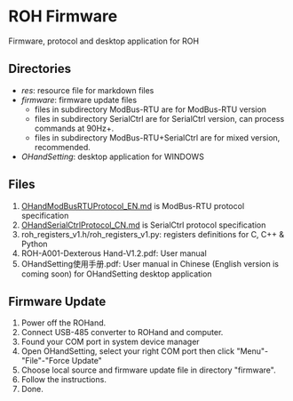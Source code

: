# ROH Firmware

Firmware, protocol and desktop application for ROH

## Directories

- *res*: resource file for markdown files
- *firmware*: firmware update files
  - files in subdirectory ModBus-RTU are for ModBus-RTU version
  - files in subdirectory SerialCtrl are for SerialCtrl version, can process commands at 90Hz+.
  - files in subdirectory ModBus-RTU+SerialCtrl are for mixed version, recommended.
- *OHandSetting*: desktop application for WINDOWS

## Files

1. [OHandModBusRTUProtocol_EN.md](OHandModBusRTUProtocol_EN.md) is ModBus-RTU protocol specification
2. [OHandSerialCtrlProtocol_CN.md](OHandSerialCtrlProtocol_CN.md) is SerialCtrl protocol specification
3. roh_registers_v1.h/roh_registers_v1.py: registers definitions for C, C++ & Python
4. ROH-A001-Dexterous Hand-V1.2.pdf: User manual
5. OHandSetting使用手册.pdf: User manual in Chinese (English version is coming soon) for OHandSetting desktop application

## Firmware Update

1. Power off the ROHand.
2. Connect USB-485 converter to ROHand and computer.
3. Found your COM port in system device manager
4. Open OHandSetting, select your right COM port then click "Menu"-"File"-"Force Update"
5. Choose local source and firmware update file in directory "firmware".
6. Follow the instructions.
7. Done.

